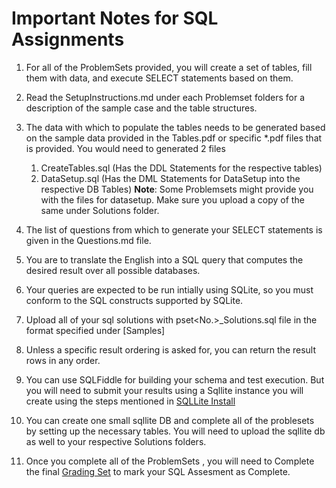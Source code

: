 # Important Notes for SQL Assignments

1. For all of the ProblemSets provided, you will create a set of tables, fill them with data, and execute SELECT statements based on them.
1. Read the SetupInstructions.md under each Problemset folders for a description of the sample case and the table structures.
1. The data with which to populate the tables needs to be generated based on the sample data provided in the Tables.pdf or specific *.pdf files that is provided.
   You would need to generated 2 files
   1. CreateTables.sql (Has the DDL Statements for the respective tables)
   1. DataSetup.sql (Has the DML Statements for DataSetup into the respective DB Tables)
   **Note**: Some Problemsets might provide you with the files for datasetup. Make sure you upload a copy of the same under Solutions folder.
   
1. The list of questions from which to generate your SELECT statements is given in the Questions.md file.
1. You are to translate the English into a SQL query that computes the desired result over all possible databases. 
1. Your queries are expected to be run intially using SQLite, so you must conform to the SQL constructs supported by SQLite.
1. Upload all of your sql solutions with pset<No.>_Solutions.sql file in the format specified under [Samples]
1. Unless a specific result ordering is asked for, you can return the result rows in any order.
1. You can use SQLFiddle for building your schema and test execution. But you will need to submit your results using a Sqllite instance you will create using the steps mentioned in 
[SQLLite Install](https://github.com/krishnakumarraghu/New-Onboards-Training/blob/master/SQL/SQLliteInsstallation.md)
1. You can create one small sqllite DB and complete all of the problesets by setting up the necessary tables. You will need to upload the sqllite db as well to your respective Solutions folders.
1. Once you complete all of the ProblemSets , you will need to Complete the final [Grading Set](https://github.com/krishnakumarraghu/New-Onboards-Training/blob/master/SQL/GradingSet/README.md) to mark your SQL Assesment as Complete.
